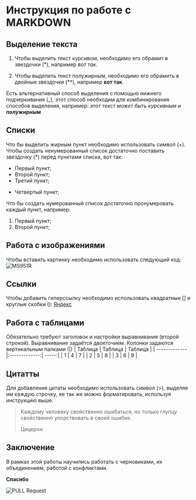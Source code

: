 # Инструкция по работе с MARKDOWN

## Выделение текста 

1) Чтобы выделить текст курсивом, необходимо его обрамит в звездочки (*), например *вот так*.

2) Чтобы выделить текст  полужирным, необходимо его обрамить в двойные звездочки (**), например **вот так**.

Есть альтернативный способ выделения с помощью нижнего подчеркивания (_), этот способ необходим для комбинирования способов выделения, например: _этот текст может быть курсивным и **полужирным**_

## Списки 

Что бы выделить жирным пункт необходимо использовать символ (+).
Чтобы создать ненумерованный список достаточно поставить звездочку (*) перед пунктами списка, вот так: 
* Первый пункт;
* Второй пункт;
* Третий пункт;
+ Четвертый пункт;

Что бы создать нумерованный список достаточно пронумеровать каждый пункт, например:

1. Первый пункт;
2. Второй пункт;

## Работа с изображениями 

Чтобы вставить картинку необходимо использовать следующий код: ![MS951R](MS951R.jpg) 

## Ссылки 

Чтобы добавить гиперссылку необходимо использовать квадратные [] и круглые скобки (): [Яндекс](http://yandex.ru "Поиск")

## Работа с таблицами 

Обязательно требуют заголовок и настройки выравнивания (второй строкой). Выравнивание задаётся двоеточием. Колонки задаются вертикальным палками (|)
| Таблица      | Таблица           | Таблица  |
| ------------- |:-------------:| -----:|
| 1      | 4 | 7 |
| 2      | 5      |   8 |
| 3 | 6      |    9 |

## Цитатты 

Для добавления цитаты необходимо использовать символ (>), выделяя им каждую строчку, ее так же можно форматировать, используя инструкцию выше. 


>Каждому человеку свойственно ошибаться, но только глупцу свойственно упорствовать в своей ошибке.
>
>Цицерон


## Заключение

В рамках этой работы научились работать с черновиками, их объединением, работой с конфликтами. 

**Спасибо**


![PULL Request](pull_request.png) 